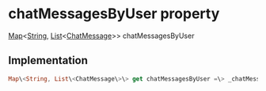 


# chatMessagesByUser property









[Map](https:api.flutter.dev/flutter/dart-core/Map-class.html)&lt;[String](https:api.flutter.dev/flutter/dart-core/String-class.html), [List](https:api.flutter.dev/flutter/dart-core/List-class.html)&lt;[ChatMessage](../../models_chats_chat_message/ChatMessage-class.md)\>\> chatMessagesByUser
  







## Implementation

```dart
Map\<String, List\<ChatMessage\>\> get chatMessagesByUser =\> _chatMessagesByUser;
```








